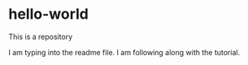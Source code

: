 # hello-world
This is a repository

I am typing into the readme file. I am following along with the tutorial.
